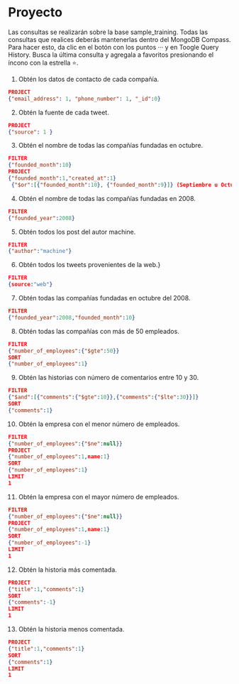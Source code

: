 # Proyecto

Las consultas se realizarán sobre la base sample_training.
Todas las consultas que realices deberás mantenerlas dentro del MongoDB Compass. Para hacer esto, da clic en el botón con los puntos ··· y en Toogle Query History. Busca la última consulta y agregala a favoritos presionando el íncono con la estrella ⭐.

1. Obtén los datos de contacto de cada compañía.
```json
PROJECT
{"email_address": 1, "phone_number": 1, "_id":0}
```
2. Obtén la fuente de cada tweet.
```json
PROJECT
{"source": 1 }
```
3. Obtén el nombre de todas las compañías fundadas en octubre.
```json
FILTER
{"founded_month":10}
PROJECT
{"founded_month":1,"created_at":1} 
 {"$or":[{"founded_month":10}, {"founded_month":9}]} (Septiembre u Octubre)
 ```
4. Obtén el nombre de todas las compañías fundadas en 2008.
```json
FILTER
{"founded_year":2008}
 ```
5. Obtén todos los post del autor machine.
```json
FILTER
{"author":"machine"}
 ```
6. Obtén todos los tweets provenientes de la web.}
```json
FILTER
{source:"web"}
 ```
7. Obtén todas las compañías fundadas en octubre del 2008.
```json
FILTER
{"founded_year":2008,"founded_month":10}
 ```
8. Obtén todas las compañías con más de 50 empleados.
```json
FILTER
{"number_of_employees":{"$gte":50}}
SORT
{"number_of_employees":1}
```
9. Obtén las historias con número de comentarios entre 10 y 30.
```json
FILTER
{"$and":[{"comments":{"$gte":10}},{"comments":{"$lte":30}}]}
SORT
{"comments":1}
 ```
10. Obtén la empresa con el menor número de empleados.
```json
FILTER
{"number_of_employees":{"$ne":null}}
PROJECT
{"number_of_employees":1,name:1}
SORT
{"number_of_employees":1}
LIMIT  
1
 ```
11. Obtén la empresa con el mayor número de empleados.
```json
FILTER
{"number_of_employees":{"$ne":null}}
PROJECT
{"number_of_employees":1,name:1}
SORT
{"number_of_employees":-1}
LIMIT  
1
 ```
12. Obtén la historia más comentada.
```json
PROJECT
{"title":1,"comments":1}
SORT
{"comments":-1}
LIMIT
1
 ```
13. Obtén la historia menos comentada.
```json
PROJECT
{"title":1,"comments":1}
SORT
{"comments":1}
LIMIT
1
```
